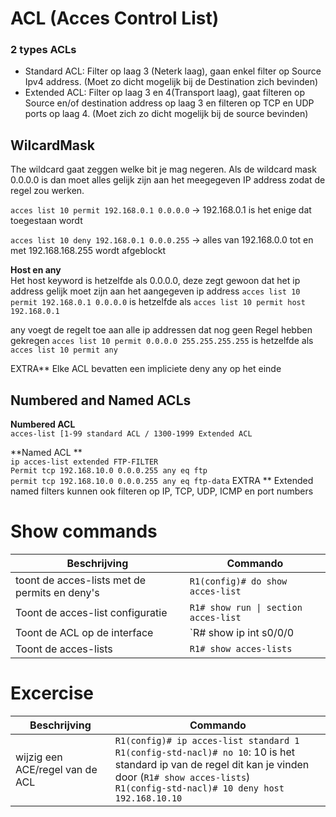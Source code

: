 # ACL (Acces Control List)

### 2 types ACLs
- Standard ACL: Filter op laag 3 (Neterk laag), gaan enkel filter op Source Ipv4 address. (Moet zo dicht mogelijk bij de Destination zich bevinden)
- Extended ACL: Filter op laag 3 en 4(Transport laag), gaat filteren op Source en/of destination address op laag 3 en filteren op TCP en UDP ports op laag 4. (Moet zich zo dicht mogelijk bij de source bevinden)
 

## WilcardMask 
The wildcard gaat zeggen welke bit je mag negeren. Als de wildcard mask 0.0.0.0 is dan moet alles gelijk zijn aan het meegegeven IP address zodat de regel zou werken.    
  
`acces list 10 permit 192.168.0.1 0.0.0.0` -> 192.168.0.1 is het enige dat toegestaan wordt  
  
`acces list 10 deny 192.168.0.1 0.0.0.255` -> alles van 192.168.0.0 tot en met 192.168.168.255 wordt afgeblockt  

**Host en any**  
Het host keyword is hetzelfde als 0.0.0.0, deze zegt gewoon dat het ip address gelijk moet zijn aan het aangegeven ip address
`acces list 10 permit 192.168.0.1 0.0.0.0` is hetzelfde als `acces list 10 permit host 192.168.0.1`  

any voegt de regelt toe aan alle ip addressen dat nog geen Regel hebben gekregen
`acces list 10 permit 0.0.0.0 255.255.255.255` is hetzelfde als `acces list 10 permit any`  
  
 EXTRA** Elke ACL bevatten een impliciete deny any op het einde  

## Numbered and Named ACLs

**Numbered ACL**  
`acces-list [1-99 standard ACL / 1300-1999 Extended ACL`  

**Named ACL **   
`ip acces-list extended FTP-FILTER`  
`Permit tcp 192.168.10.0 0.0.0.255 any eq ftp`  
`permit tcp 192.168.10.0 0.0.0.255 any eq ftp-data`
 EXTRA ** Extended named filters kunnen ook filteren op IP, TCP, UDP, ICMP  en port numbers  

 # Show commands  
 |Beschrijving|Commando|
 |---|---|
 |toont de acces-lists met de permits en deny's|`R1(config)# do show acces-list`|
 |Toont de acces-list configuratie| `R1# show run \| section acces-list`|
 |Toont de ACL op de interface| `R# show ip int s0/0/0 | include acces list`|
 |Toont de acces-lists| `R1# show acces-lists`
 
 # Excercise 
 
 |Beschrijving | Commando|
 |---|---| 
 | wijzig een ACE/regel van de ACL| `R1(config)# ip acces-list standard 1` <br> `R1(config-std-nacl)# no 10`: 10 is het standard ip van de regel dit kan je vinden door (`R1# show acces-lists`) <br> `R1(config-std-nacl)# 10 deny host 192.168.10.10`|
